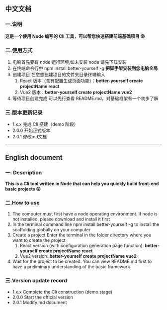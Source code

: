 ## 中文文档

### 一.说明

**这是一个使用 Node 编写的 Cli 工具，可以帮您快速搭建前端基础项目 :stuck_out_tongue_winking_eye:**

### 二.使用方式

1. 电脑首先要有 node 运行环境,如未安装 node 请先下载安装
1. 在终端命令行中 npm install better-yourself -g **把脚手架安装到您电脑全局**
2. 创建项目 在您想创建项目的文件夹目录终端输入
   1. React 版本（含有配置生成页面功能）：**better-yourself create projectName react**
   2. Vue2 版本：**better-yourself create projectName vue2**
3. 等待项目创建完成 可以先行查看 README.md，对基础框架有一个初步了解

### 三.版本更新记录

- 1.x.x 完成 Cli 搭建（demo 阶段）
- 2.0.0 开始正式版本
- 2.0.1 修改md文档

---

## English document

### 一. Description

**This is a Cli tool written in Node that can help you quickly build front-end basic projects :stuck_out_tongue_winking_eye:**

### 二.How to use

1. The computer must first have a node operating environment. If node is not installed, please download and install it first
1. In the terminal command line npm install better-yourself -g to install the scaffolding globally on your computer
1. Create a project Enter the terminal in the folder directory where you want to create the project
   1. React version (with configuration generation page function): **better-yourself create projectName react**
   2. Vue2 version: **better-yourself create projectName vue2**
1. Wait for the project to be created. You can view README.md first to have a preliminary understanding of the basic framework

### 三.Version update record

- 1.x.x Complete the Cli construction (demo stage)
- 2.0.0 Start the official version
- 2.0.1 Modify md document

